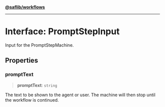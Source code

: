 [**@saflib/workflows**](../index.md)

---

# Interface: PromptStepInput

Input for the PromptStepMachine.

## Properties

### promptText

> **promptText**: `string`

The text to be shown to the agent or user. The machine will then stop until the workflow is continued.
